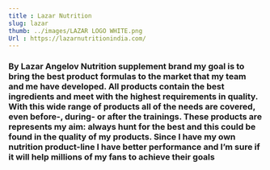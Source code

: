 ```yaml
---
title : Lazar Nutrition
slug: lazar
thumb: ../images/LAZAR LOGO WHITE.png
Url : https://lazarnutritionindia.com/
---
```


### By Lazar Angelov Nutrition supplement brand my goal is to bring the best product formulas to the market that my team and me have developed. All products contain the best ingredients and meet with the highest requirements in quality. With this wide range of products all of the needs are covered, even before-, during- or after the trainings. These products are represents my aim: always hunt for the best and this could be found in the quality of my products. Since I have my own nutrition product-line I have better performance and I’m sure if it will help millions of my fans to achieve their goals
 
